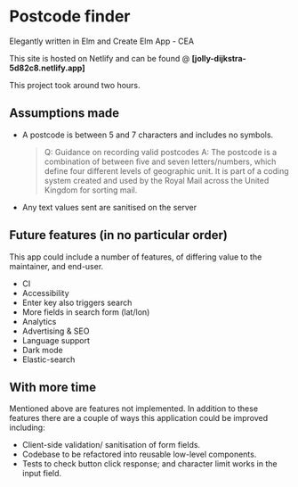 # Postcode finder

Elegantly written in Elm and Create Elm App - CEA

This site is hosted on Netlify and can be found @ **[jolly-dijkstra-5d82c8.netlify.app]**

This project took around two hours.

## Assumptions made

- A postcode is between 5 and 7 characters and includes no symbols.

  > Q: Guidance on recording valid postcodes
  > A: The postcode is a combination of between five and seven letters/numbers, which define four different levels of geographic unit. It is part of a coding system created and used by the Royal Mail across the United Kingdom for sorting mail.

- Any text values sent are sanitised on the server

## Future features (in no particular order)

This app could include a number of features, of differing value to the maintainer, and end-user.

- CI
- Accessibility
- Enter key also triggers search
- More fields in search form (lat/lon)
- Analytics
- Advertising & SEO
- Language support
- Dark mode
- Elastic-search

## With more time

Mentioned above are features not implemented. In addition to these features there are a couple of ways this application could be improved including:

- Client-side validation/ sanitisation of form fields.
- Codebase to be refactored into reusable low-level components.
- Tests to check button click response; and character limit works in the input field.
